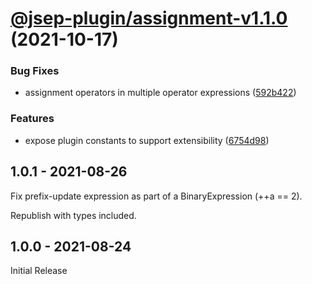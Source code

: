# [@jsep-plugin/assignment-v1.1.0](https://github.com/EricSmekens/jsep/compare/@jsep-plugin/assignment-v1.0.1...@jsep-plugin/assignment-v1.1.0) (2021-10-17)


### Bug Fixes

* assignment operators in multiple operator expressions ([592b422](https://github.com/EricSmekens/jsep/commit/592b4224c03d2fa8dde6626d0f89dc30edabf1f1))


### Features

* expose plugin constants to support extensibility ([6754d98](https://github.com/EricSmekens/jsep/commit/6754d98539bab4968080681b28ee1518bf2d5e3f))

## 1.0.1 - 2021-08-26
Fix prefix-update expression as part of a BinaryExpression (++a == 2).

Republish with types included.

## 1.0.0 - 2021-08-24
Initial Release
